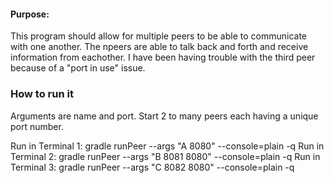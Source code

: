 #### Purpose:
This program should allow for multiple peers to be able to communicate with one another. The npeers are able to talk back and forth and receive information from eachother. I have been having trouble with the third peer because of a "port in use" issue.

### How to run it

Arguments are name and port. Start 2 to many peers each having a unique port number. 

Run in Terminal 1: gradle runPeer --args "A 8080" --console=plain -q
Run in Terminal 2: gradle runPeer --args "B 8081 8080" --console=plain -q
Run in Terminal 3: gradle runPeer --args "C 8082 8080" --console=plain -q
